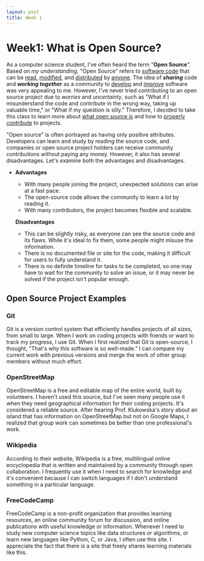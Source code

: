 ```yaml
---
layout: post
title: Week 1
---
```


# Week1: What is Open Source?

As a computer science student, I've often heard the term "**Open Source**". Based on _my understanding_, "Open Source" refers to <u>software code</u> that can be <u>read</u>, <u>modified</u>, and <u>distributed</u> by <u>anyone</u>. The idea of **_sharing_** code and **_working together_** as a community to <u>develop</u> and <u>improve</u> software was very appealing to me. However, I've never tried contributing to an open source project due to _worries_ and _uncertainty_, such as "What if I misunderstand the code and contribute in the wrong way, taking up valuable time," or "What if my question is silly." Therefore, I decided to take this class to learn more about <u>what open source is</u> and how to <u>properly contribute</u> to projects.

"Open source" is often portrayed as having only positive attributes. Developers can learn and study by reading the source code, and companies or open source project holders can receive community contributions without paying any money. However, it also has several disadvantages. Let's examine both the advantages and disadvantages.

<!--more-->

- **Advantages**

  - With many people joining the project, unexpected solutions can arise at a fast pace.
  - The open-source code allows the community to learn a lot by reading it.
  - With many contributors, the project becomes flexible and scalable.

  **Disadvantages**

  - This can be slightly risky, as everyone can see the source code and its flaws. While it's ideal to fix them, some people might misuse the information.
  - There is no documented file or site for the code, making it difficult for users to fully understand it.
  - There is no definite timeline for tasks to be completed, so one may have to wait for the community to solve an issue, or it may never be solved if the project isn't popular enough.

## Open Source Project Examples

### Git

Git is a version control system that efficiently handles projects of all sizes, from small to large. When I work on coding projects with friends or want to track my progress, I use Git. When I first realized that Git is open-source, I thought, "That's why this software is so well-made." I can compare my current work with previous versions and merge the work of other group members without much effort.

### OpenStreetMap

OpenStreetMap is a free and editable map of the entire world, built by volunteers. I haven't used this source, but I've seen many people use it when they need geographical information for their coding projects. It's considered a reliable source. After hearing Prof. Klukowska's story about an island that has information on OpenStreetMap but not on Google Maps, I realized that group work can sometimes be better than one professional's work.

### Wikipedia

According to their website, Wikipedia is a free, multilingual online encyclopedia that is written and maintained by a community through open collaboration. I frequently use it when I need to search for knowledge and it's convenient because I can switch languages if I don't understand something in a particular language.

### FreeCodeCamp

FreeCodeCamp is a non-profit organization that provides learning resources, an online community forum for discussion, and online publications with useful knowledge or information. Whenever I need to study new computer science topics like data structures or algorithms, or learn new languages like Python, C, or Java, I often use this site. I appreciate the fact that there is a site that freely shares learning materials like this.
